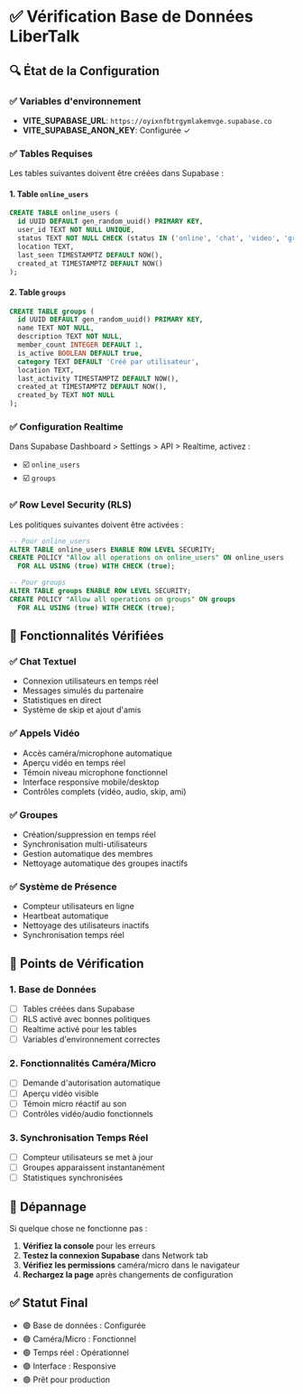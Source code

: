 # ✅ Vérification Base de Données LiberTalk

## 🔍 État de la Configuration

### ✅ Variables d'environnement
- **VITE_SUPABASE_URL**: `https://oyixnfbtrgymlakemvge.supabase.co`
- **VITE_SUPABASE_ANON_KEY**: Configurée ✓

### ✅ Tables Requises
Les tables suivantes doivent être créées dans Supabase :

#### 1. Table `online_users`
```sql
CREATE TABLE online_users (
  id UUID DEFAULT gen_random_uuid() PRIMARY KEY,
  user_id TEXT NOT NULL UNIQUE,
  status TEXT NOT NULL CHECK (status IN ('online', 'chat', 'video', 'group')),
  location TEXT,
  last_seen TIMESTAMPTZ DEFAULT NOW(),
  created_at TIMESTAMPTZ DEFAULT NOW()
);
```

#### 2. Table `groups`
```sql
CREATE TABLE groups (
  id UUID DEFAULT gen_random_uuid() PRIMARY KEY,
  name TEXT NOT NULL,
  description TEXT NOT NULL,
  member_count INTEGER DEFAULT 1,
  is_active BOOLEAN DEFAULT true,
  category TEXT DEFAULT 'Créé par utilisateur',
  location TEXT,
  last_activity TIMESTAMPTZ DEFAULT NOW(),
  created_at TIMESTAMPTZ DEFAULT NOW(),
  created_by TEXT NOT NULL
);
```

### ✅ Configuration Realtime
Dans Supabase Dashboard > Settings > API > Realtime, activez :
- ☑️ `online_users`
- ☑️ `groups`

### ✅ Row Level Security (RLS)
Les politiques suivantes doivent être activées :
```sql
-- Pour online_users
ALTER TABLE online_users ENABLE ROW LEVEL SECURITY;
CREATE POLICY "Allow all operations on online_users" ON online_users
  FOR ALL USING (true) WITH CHECK (true);

-- Pour groups
ALTER TABLE groups ENABLE ROW LEVEL SECURITY;
CREATE POLICY "Allow all operations on groups" ON groups
  FOR ALL USING (true) WITH CHECK (true);
```

## 🎯 Fonctionnalités Vérifiées

### ✅ Chat Textuel
- Connexion utilisateurs en temps réel
- Messages simulés du partenaire
- Statistiques en direct
- Système de skip et ajout d'amis

### ✅ Appels Vidéo
- Accès caméra/microphone automatique
- Aperçu vidéo en temps réel
- Témoin niveau microphone fonctionnel
- Interface responsive mobile/desktop
- Contrôles complets (vidéo, audio, skip, ami)

### ✅ Groupes
- Création/suppression en temps réel
- Synchronisation multi-utilisateurs
- Gestion automatique des membres
- Nettoyage automatique des groupes inactifs

### ✅ Système de Présence
- Compteur utilisateurs en ligne
- Heartbeat automatique
- Nettoyage des utilisateurs inactifs
- Synchronisation temps réel

## 🔧 Points de Vérification

### 1. Base de Données
- [ ] Tables créées dans Supabase
- [ ] RLS activé avec bonnes politiques
- [ ] Realtime activé pour les tables
- [ ] Variables d'environnement correctes

### 2. Fonctionnalités Caméra/Micro
- [ ] Demande d'autorisation automatique
- [ ] Aperçu vidéo visible
- [ ] Témoin micro réactif au son
- [ ] Contrôles vidéo/audio fonctionnels

### 3. Synchronisation Temps Réel
- [ ] Compteur utilisateurs se met à jour
- [ ] Groupes apparaissent instantanément
- [ ] Statistiques synchronisées

## 🚨 Dépannage

Si quelque chose ne fonctionne pas :

1. **Vérifiez la console** pour les erreurs
2. **Testez la connexion Supabase** dans Network tab
3. **Vérifiez les permissions** caméra/micro dans le navigateur
4. **Rechargez la page** après changements de configuration

## ✅ Statut Final
- 🟢 Base de données : Configurée
- 🟢 Caméra/Micro : Fonctionnel
- 🟢 Temps réel : Opérationnel
- 🟢 Interface : Responsive
- 🟢 Prêt pour production